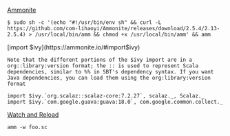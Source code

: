 [Ammonite](https://ammonite.io/)

    $ sudo sh -c '(echo "#!/usr/bin/env sh" && curl -L https://github.com/com-lihaoyi/Ammonite/releases/download/2.5.4/2.13-2.5.4) > /usr/local/bin/amm && chmod +x /usr/local/bin/amm' && amm


[import $ivy](https://ammonite.io/#import$ivy)

    Note that the different portions of the $ivy import are in a org::library:version format; the :: is used to represent Scala dependencies, similar to %% in SBT's dependency syntax. If you want Java dependencies, you can load them using the org:library:version format

    import $ivy.`org.scalaz::scalaz-core:7.2.27`, scalaz._, Scalaz._
    import $ivy.`com.google.guava:guava:18.0`, com.google.common.collect._


[Watch and Reload](https://ammonite.io/#WatchandReload)

    amm -w foo.sc
